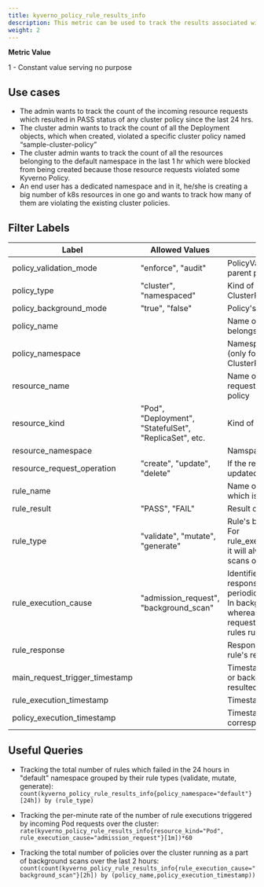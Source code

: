 ```yaml
---
title: kyverno_policy_rule_results_info
description: This metric can be used to track the results associated with the rule executing as a part of incoming resource requests and even background scans.
weight: 2
---
```


**Metric Value**

1 - Constant value serving no purpose

## Use cases

* The admin wants to track the count of the incoming resource requests which resulted in PASS status of any cluster policy since the last 24 hrs.
* The cluster admin wants to track the count of all the Deployment objects, which when created, violated a specific cluster policy named “sample-cluster-policy” 
* The cluster admin wants to track the count of all the resources belonging to the default namespace in the last 1 hr which were blocked from being created because those resource requests violated some Kyverno Policy.
* An end user has a dedicated namespace and in it, he/she is creating a big number of k8s resources in one go and wants to track how many of them are violating the existing cluster policies.


## Filter Labels

| Label                             | Allowed Values                                         | Description                                                                                                                                                                                                                               |
| --------------------------------- | ------------------------------------------------------ | ----------------------------------------------------------------------------------------------------------------------------------------------------------------------------------------------------------------------------------------- |
| policy\_validation\_mode          | "enforce", "audit"                                     | PolicyValidationFailure action of the rule's parent policy                                                                                                                                                                               |
| policy\_type                      | "cluster", "namespaced"                                | Kind of the rule's parent policy. Kind: ClusterPolicy or Kind: Policy                                                                                                                                                                     |
| policy\_background\_mode          | "true", "false"                                        | Policy's set background mode                                                                                                                                                                                                              |
| policy\_name                      |                                                        | Name of the policy to which the rule belongs                                                                                                                                                                                              |
| policy\_namespace                 |                                                        | Namespace in which this Policy resides (only for policies with kind: Policy), For ClusterPolicies, this field will be "-"                                                                                                                 |
| resource\_name                    |                                                        | Name of the resource whose incoming request is being evaluated by the above policy                                                                                                                                                        |
| resource\_kind                    | "Pod", "Deployment", "StatefulSet", "ReplicaSet", etc. | Kind of this resource                                                                                                                                                                                                                     |
| resource\_namespace               |                                                        | Namspace in which this resource lies                                                                                                                                                                                                      |
| resource\_request\_operation      | "create", "update", "delete"                           | If the requested resource is being created, updated or deleted.                                                                                                                                                                           |
| rule\_name                        |                                                        | Name of the rule, in the above policy, which is evaluating in this situation                                                                                                                                                              |
| rule\_result                      | "PASS", "FAIL"                                         | Result of the rule's execution                                                                                                                                                                                                            |
| rule\_type                        | "validate", "mutate", "generate"                       | Rule's behaviour type.<br>For rule\_execution\_cause="background\_scan", it will always be "validate" as background scans only run validate rules                                                                                         |
| rule\_execution\_cause            | "admission\_request", "background\_scan"               | Identifies whether the rule is executing in response to an admission request or a periodic background scan.<br>In background scans, only validate rules whereas in the case of admission requests, all validate/mutate/generate rules run |
| rule\_response                    |                                                        | Response message associated with the rule's result                                                                                                                                                                                        |
| main\_request\_trigger\_timestamp |                                                        | Timestamp of the main admission request or background scan in the first place which resulted in the execution of this rule                                                                                                                |
| rule\_execution\_timestamp        |                                                        | Timestamp at which this rule got executed                                                                                                                                                                                                 |
| policy\_execution\_timestamp      |                                                        | Timestamp at which the policy corresponding to this rule got triggered.                                                                                                                                                                   |

## Useful Queries

* Tracking the total number of rules which failed in the 24 hours in "default" namespace grouped by their rule types (validate, mutate, generate):<br>
`count(kyverno_policy_rule_results_info{policy_namespace="default"}[24h]) by (rule_type)`

* Tracking the per-minute rate of the number of rule executions triggered by incoming Pod requests over the cluster:<br>
`rate(kyverno_policy_rule_results_info{resource_kind="Pod", rule_execution_cause="admission_request"}[1m])*60`

* Tracking the total number of policies over the cluster running as a part of background scans over the last 2 hours:<br>
`count(count(kyverno_policy_rule_results_info{rule_execution_cause="background_scan"}[2h]) by (policy_name,policy_execution_timestamp))`